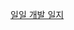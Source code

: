 [일일 개발 일지](https://kdt-gitlab.elice.io/002-part2-psychologicaltest/team3/2-201-psychologicaltest/-/wikis/%EC%9D%BC%EC%9D%BC-%EA%B0%9C%EB%B0%9C-%EA%B8%B0%EB%A1%9D)
